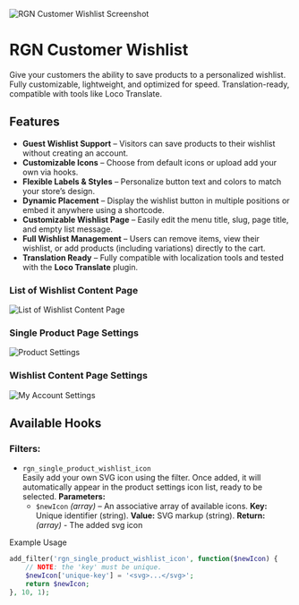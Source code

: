 
![RGN Customer Wishlist Screenshot](http://reagandev.com/wp-content/uploads/2025/08/screenshot-sample-wide-3.png)


# RGN Customer Wishlist
Give your customers the ability to save products to a personalized wishlist. Fully customizable, lightweight, and optimized for speed. Translation-ready, compatible with tools like Loco Translate.


## Features

- **Guest Wishlist Support** – Visitors can save products to their wishlist without creating an account.  
- **Customizable Icons** – Choose from default icons or upload add your own via hooks.  
- **Flexible Labels & Styles** – Personalize button text and colors to match your store’s design.  
- **Dynamic Placement** – Display the wishlist button in multiple positions or embed it anywhere using a shortcode.  
- **Customizable Wishlist Page** – Easily edit the menu title, slug, page title, and empty list message.  
- **Full Wishlist Management** – Users can remove items, view their wishlist, or add products (including variations) directly to the cart.  
- **Translation Ready** – Fully compatible with localization tools and tested with the **Loco Translate** plugin.  

### List of Wishlist Content Page
![List of Wishlist Content Page](http://reagandev.com/wp-content/uploads/2025/08/added-list-content.jpg)

### Single Product Page Settings
![Product Settings](http://reagandev.com/wp-content/uploads/2025/08/product-settings.jpg)

### Wishlist Content Page Settings
![My Account Settings](http://reagandev.com/wp-content/uploads/2025/08/my-account-settings.jpg)

## Available Hooks

### Filters:

- `rgn_single_product_wishlist_icon`  
  Easily add your own SVG icon using the filter. Once added, it will automatically appear in the product settings icon list, ready to be selected.
  **Parameters:**  
  - `$newIcon` *(array)* – An associative array of available icons. **Key:** Unique identifier (string). **Value:** SVG markup (string).
  **Return:** *(array)*  - The added svg icon

Example Usage
```php
add_filter('rgn_single_product_wishlist_icon', function($newIcon) {
    // NOTE: the 'key' must be unique.
    $newIcon['unique-key'] = '<svg>...</svg>';
    return $newIcon;
}, 10, 1);  
```